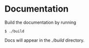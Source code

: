 # Documentation
Build the documentation by running

    $ ./build

Docs will appear in the _./build_ directory.
